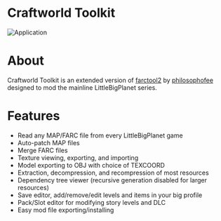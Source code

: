 # Craftworld Toolkit

![Application](https://user-images.githubusercontent.com/67672427/100007634-576e6c00-2d9a-11eb-8527-77b33be49d1b.png)

# About

Craftworld Toolkit is an extended version of [farctool2](https://github.com/philosophofee/farctool2)
by [philosophofee](https://github.com/philosophofee/) designed to mod the mainline LittleBigPlanet
series.

# Features

- Read any MAP/FARC file from every LittleBigPlanet game
- Auto-patch MAP files
- Merge FARC files
- Texture viewing, exporting, and importing
- Model exporting to OBJ with choice of TEXCOORD
- Extraction, decompression, and recompression of most resources
- Dependency tree viewer (recursive generation disabled for larger resources)
- Save editor, add/remove/edit levels and items in your big profile
- Pack/Slot editor for modifying story levels and DLC
- Easy mod file exporting/installing
